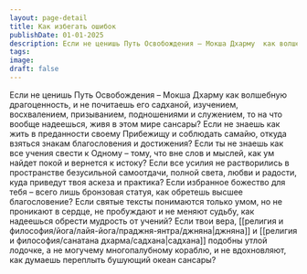 ```yaml
---
layout: page-detail
title: Как избегать ошибок
publishDate: 01-01-2025
description: Если не ценишь Путь Освобождения – Мокша Дхарму  как волшебную драгоценность,  и не почитаешь его садханой, изучением, восхвалением,  призыванием, подношениями и служением...
tags:
image:
draft: false
---
```

Если не ценишь Путь Освобождения – Мокша Дхарму  как волшебную драгоценность,  и не почитаешь его садханой, изучением, восхвалением,  призыванием, подношениями и служением, то на что вообще надеешься, живя в этом мире сансары? Если не знаешь как жить в преданности своему Прибежищу  и соблюдать самайю, откуда взяться знакам благословения и достижения? Если ты не знаешь как все учения свести к Одному –  тому, что вне слов и мыслей, как ум найдет покой и вернется к истоку? Если все усилия не растворились  в пространстве безусильной самоотдачи,  полной света, любви и радости, куда приведут твоя аскеза и практика? Если избранное божество для тебя –  всего лишь бронзовая статуя, как обретешь высшее благословение? Если святые тексты понимаются только умом,  но не проникают в сердце,  не пробуждают и не меняют судьбу, как надеешься обрести мудрость от учений? Если твои вера, [[религия и философия/йога/лайя-йога/праджня-янтра/джняна|джняна]] и [[религия и философия/санатана дхарма/садхана|садхана]] подобны утлой лодочке,  а не могучему многопалубному кораблю, и не вдохновляют, как думаешь переплыть бушующий океан сансары?